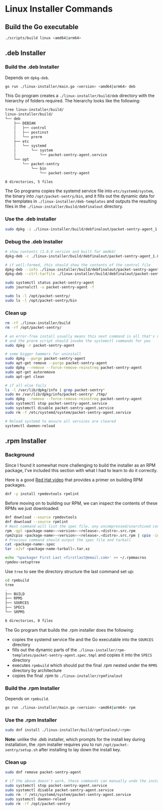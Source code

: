 # Linux Installer Commands

## Build the Go executable

```bash
./scripts/build linux <amd64|arm64>
```

## .deb Installer

### Build the .deb Installer

Depends on `dpkg-deb`.

```bash
go run ./linux-installer/main.go <version> <amd64|arm64> deb
```

This Go program creates a `./linux-installer/build/deb` directory with the hierarchy of folders required. The hierarchy looks like the following:

```bash
tree linux-installer/build/
linux-installer/build/
└── deb
    ├── DEBIAN
    │   ├── control
    │   ├── postinst
    │   └── prerm
    ├── etc
    │   └── systemd
    │       └── system
    │           └── packet-sentry-agent.service
    └── opt
        └── packet-sentry
            └── bin
                └── packet-sentry-agent

8 directories, 5 files
```

The Go programs copies the systemd service file into `etc/systemd/system`, the binary into `/opt/packet-sentry/bin`, and it fills out the dynamic data for the templates in `./linux-installer/deb-templates` and outputs the resulting files in the `./linux-installer/build/debfinalout` directory.

### Use the .deb installer

```bash
sudo dpkg -i ./linux-installer/build/debfinalout/packet-sentry-agent_1.0.0_amd64.deb
```

### Debug the .deb Installer

```bash
# show contents (1.0.0 version and built for amd64)
dpkg-deb -c ./linux-installer/build/debfinalout/packet-sentry-agent_1.0.0_amd64.deb

# if well-formed, this should show the contents of the control file
dpkg-deb --info ./linux-installer/build/debfinalout/packet-sentry-agent_1.0.0_amd64.deb
dpkg-deb --ctrl-tarfile ./linux-installer/build/debfinalout/packet-sentry-agent_1.0.0_amd64.deb | tar -tvf -

sudo systemctl status packet-sentry-agent
sudo journalctl -u packet-sentry-agent -f

sudo ls -l /opt/packet-sentry/
sudo ls -l /opt/packet-sentry/bin
```

### Clean up

```bash
rm -rf ./linux-installer/build
rm -rf /opt/packet-sentry/

# an error-free install usually means this next command is all that's needed for uninstall
# and the prerm script should invoke the systemctl commands for you
sudo dpkg -r packet-sentry-agent

# some bigger hammers for uninstall
sudo dpkg --purge packet-sentry-agent
sudo apt-get remove --purge packet-sentry-agent
sudo dpkg --remove --force-remove-reinstreq packet-sentry-agent
sudo apt-get autoremove
sudo apt-get clean

# if all else fails
ls -l /var/lib/dpkg/info | grep packet-sentry*
sudo mv /var/lib/dpkg/info/packet-sentry* /tmp/
sudo dpkg --remove --force-remove-reinstreq packet-sentry-agent
sudo systemctl stop packet-sentry-agent.service
sudo systemctl disable packet-sentry-agent.service
sudo rm -f /etc/systemd/system/packet-sentry-agent.service

# Reload systemd to ensure all services are cleared
systemctl daemon-reload
```

## .rpm Installer

### Background

Since I found it somewhat more challenging to build the installer as an RPM package, I've included this section with what I had to learn to do it correctly.

Here is a good [Red Hat video](https://www.youtube.com/live/WVSEzg8E_wg?si=8GJwNmf3UkG15vmV) that provides a primer on building RPM packages.

```bash
dnf -y install rpmdevtools rpmlint
```

Before moving on to building our RPM, we can inspect the contents of these RPMs we just downloaded:

```bash
dnf download --source rpmdevtools
dnf download --source rpmlint
# Next command will list the spec file, any uncompressed/unarchived contents, plus a tarball
rpm -qpl <package-name>-<version>-<release>.<distro>.src.rpm
rpm2cpio <package-name>-<version>-<release>.<distro>.src.rpm | cpio -idmv
# Previous command should output the spec file and tarball
cat <package-name>.spec
tar -xJvf <package-name-tarball>.tar.xz

```

```bash
echo '%packager First Last <firstlast@email.com>' >> ~/.rpmmacros
rpmdev-setuptree
```

Use `tree` to see the directory structure the last command set up:

```bash
cd rpmbuild
tree
.
├── BUILD
├── RPMS
├── SOURCES
├── SPECS
└── SRPMS

6 directories, 0 files
```

The Go program that builds the .rpm installer does the following:

- copies the systemd service file and the Go executable into the `SOURCES` directory
- fills out the dynamic parts of the `./linux-installer/rpm-templates/packet-sentry-agent.spec.tmpl` and copies it into the `SPECS` directory
- executes `rpmbuild` which should put the final .rpm nested under the `RPMS` directory by architecture
- copies the final .rpm to `./linux-installer/rpmfinalout`

### Build the .rpm Installer

Depends on `rpmbuild`.

```bash
go run ./linux-installer/main.go <version> <amd64|arm64> rpm
```

### Use the .rpm Installer

```bash
sudo dnf install ./linux-installer/build/rpmfinalout/<rpm>
```

__Note__: unlike the .deb installer, which prompts for the install key during installation, the .rpm installer requires you to run `/opt/packet-sentry/setup.sh` after installing to lay down the install key.

### Clean up

```bash
sudo dnf remove packet-sentry-agent

# if the above doesn't work, these commands can manually undo the install
sudo systemctl stop packet-sentry-agent.service
sudo systemctl disable packet-sentry-agent.service
sudo rm -f /etc/systemd/system/packet-sentry-agent.service
sudo systemctl daemon-reload
sudo rm -rf /opt/packet-sentry
```